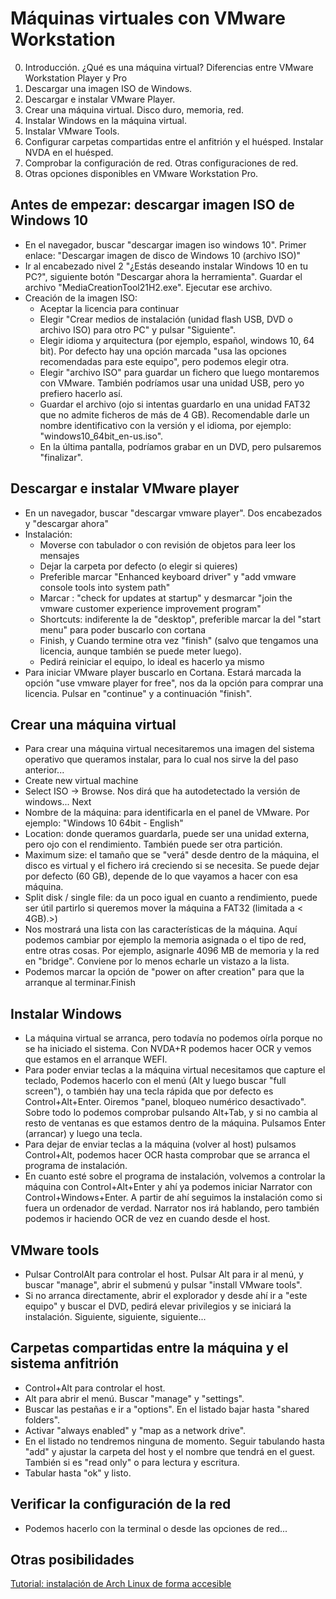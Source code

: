 # Máquinas virtuales con VMware Workstation

0. Introducción. ¿Qué es una máquina virtual? Diferencias entre VMware Workstation Player y Pro
1. Descargar una imagen ISO de Windows.
2. Descargar e instalar VMware Player.
3. Crear una máquina virtual. Disco duro, memoria, red.
4. Instalar Windows en la máquina virtual.
5. Instalar VMware Tools.
6. Configurar carpetas compartidas entre el anfitrión y el huésped. Instalar NVDA en el huésped.
7. Comprobar la configuración de red. Otras configuraciones de red.
8. Otras opciones disponibles en VMware Workstation Pro.

## Antes de empezar: descargar imagen ISO de Windows 10

- En el navegador, buscar "descargar imagen iso windows 10". Primer enlace: "Descargar imagen de disco de Windows 10 (archivo ISO)"
- Ir al encabezado nivel 2 "¿Estás deseando instalar Windows 10 en tu PC?", siguiente botón "Descargar ahora la herramienta". Guardar el archivo "MediaCreationTool21H2.exe". Ejecutar ese archivo.
- Creación de la imagen ISO:
  - Aceptar la licencia para continuar
  - Elegir "Crear medios de instalación (unidad flash USB, DVD o archivo ISO) para otro PC" y pulsar "Siguiente".
  - Elegir idioma y arquitectura (por ejemplo, español, windows 10, 64 bit). Por defecto hay una opción marcada "usa las opciones recomendadas para este equipo", pero podemos elegir otra.
  - Elegir "archivo ISO" para guardar un fichero que luego montaremos con VMware. También podríamos usar una unidad USB, pero yo prefiero hacerlo así.
  - Guardar el archivo (ojo si intentas guardarlo en una unidad FAT32 que no admite ficheros de más de 4 GB). Recomendable darle un nombre identificativo con la versión y el idioma, por ejemplo: "windows10_64bit_en-us.iso".
  - En la última pantalla, podríamos grabar en un DVD, pero pulsaremos "finalizar".

## Descargar e instalar VMware player

- En un navegador, buscar "descargar vmware player". Dos encabezados y "descargar ahora"
- Instalación:
  - Moverse con tabulador o con revisión de objetos para leer los mensajes
  - Dejar la carpeta por defecto (o elegir si quieres)
  - Preferible marcar "Enhanced keyboard driver" y "add vmware console tools into system path"
  - Marcar : "check for updates at startup" y desmarcar "join the vmware customer experience improvement program"
  - Shortcuts: indiferente la de "desktop", preferible marcar la del "start menu" para poder buscarlo con cortana
  - Finish, y Cuando termine otra vez "finish" (salvo que tengamos una licencia, aunque también se puede meter luego).
  - Pedirá reiniciar el equipo, lo ideal es hacerlo ya mismo
- Para iniciar VMware player buscarlo en Cortana. Estará marcada la opción "use vmware player for free", nos da la opción para comprar una licencia. Pulsar en "continue" y a continuación "finish".

## Crear una máquina virtual

- Para crear una máquina virtual necesitaremos una imagen del sistema operativo que queramos instalar, para lo cual nos sirve la del paso anterior...
- Create new virtual machine
- Select ISO -> Browse. Nos dirá que ha autodetectado la versión de windows... Next
- Nombre de la máquina: para identificarla en el panel de VMware. Por ejemplo: "Windows 10 64bit - English"
- Location: donde queramos guardarla, puede ser una unidad externa, pero ojo con el rendimiento. También puede ser otra partición.
- Maximum size: el tamaño que se "verá" desde dentro de la máquina, el disco es virtual y el fichero irá creciendo si se necesita. Se puede dejar por defecto (60 GB), depende de lo que vayamos a hacer con esa máquina.
- Split disk / single file: da un poco igual en cuanto a rendimiento, puede ser útil partirlo si queremos mover la máquina a FAT32 (limitada a < 4GB).>)
- Nos mostrará una lista con las características de la máquina. Aquí podemos cambiar por ejemplo la memoria asignada o el tipo de red, entre otras cosas. Por ejemplo, asignarle 4096 MB de memoria y la red en "bridge". Conviene por lo menos echarle un vistazo a la lista.
- Podemos marcar la opción de "power on after creation" para que la arranque al terminar.Finish

## Instalar Windows

- La máquina virtual se arranca, pero todavía no podemos oírla porque no se ha iniciado el sistema. Con NVDA+R podemos hacer OCR y vemos que estamos en el arranque WEFI.
- Para poder enviar teclas a la máquina virtual necesitamos que capture el teclado, Podemos hacerlo con el menú (Alt y luego buscar "full screen"), o también hay una tecla rápida que por defecto es Control+Alt+Enter. Oiremos "panel, bloqueo numérico desactivado". Sobre todo lo podemos comprobar pulsando Alt+Tab, y si no cambia al resto de ventanas es que estamos dentro de la máquina. Pulsamos Enter (arrancar) y luego una tecla.
- Para dejar de enviar teclas a la máquina (volver al host) pulsamos Control+Alt, podemos hacer OCR hasta comprobar que se arranca el programa de instalación.
- En cuanto esté sobre el programa de instalación, volvemos a controlar la máquina con Control+Alt+Enter y ahí ya podemos iniciar Narrator con Control+Windows+Enter. A partir de ahí seguimos la instalación como si fuera un ordenador de verdad. Narrator nos irá hablando, pero también podemos ir haciendo OCR de vez en cuando desde el host.

## VMware tools

- Pulsar ControlAlt para controlar el host. Pulsar Alt para ir al menú, y buscar "manage", abrir el submenú y pulsar "install VMware tools".
- Si no arranca directamente, abrir el explorador y desde ahí ir a "este equipo" y buscar el DVD, pedirá elevar privilegios y se iniciará la instalación. Siguiente, siguiente, siguiente...

## Carpetas compartidas entre la máquina y el sistema anfitrión

- Control+Alt para controlar el host.
- Alt para abrir el menú. Buscar "manage" y "settings".
- Buscar las pestañas e ir a "options". En el listado bajar hasta "shared folders".
- Activar "always enabled" y "map as a network drive".
- En el listado no tendremos ninguna de momento. Seguir tabulando hasta "add" y ajustar la carpeta del host y el nombre que tendrá en el guest. También si es "read only" o para lectura y escritura.
- Tabular hasta "ok" y listo.

## Verificar la configuración de la red

- Podemos hacerlo con la terminal o desde las opciones de red...

## Otras posibilidades

[Tutorial: instalación de Arch Linux de forma accesible](https://qcsalon.net/es/forum1000000/topic101902)
